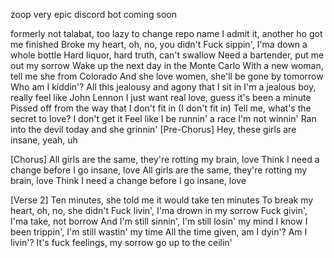 zoop very epic
discord bot coming soon 

formerly not talabat, too lazy to change repo name
I admit it, another ho got me finished
Broke my heart, oh, no, you didn't
Fuck sippin', I'ma down a whole bottle
Hard liquor, hard truth, can't swallow
Need a bartender, put me out my sorrow
Wake up the next day in the Monte Carlo
With a new woman, tell me she from Colorado
And she love women, she'll be gone by tomorrow
Who am I kiddin'?
All this jealousy and agony that I sit in
I'm a jealous boy, really feel like John Lennon
I just want real love, guess it's been a minute
Pissed off from the way that I don't fit in (I don't fit in)
Tell me, what's the secret to love? I don't get it
Feel like I be runnin' a race I'm not winnin'
Ran into the devil today and she grinnin'
[Pre-Chorus]
Hey, these girls are insane, yeah, uh

[Chorus]
All girls are the same, they're rotting my brain, love
Think I need a change before I go insane, love
All girls are the same, they're rotting my brain, love
Think I need a change before I go insane, love

[Verse 2]
Ten minutes, she told me it would take ten minutes
To break my heart, oh, no, she didn't
Fuck livin', I'ma drown in my sorrow
Fuck givin', I'ma take, not borrow
And I'm still sinnin', I'm still losin' my mind
I know I been trippin', I'm still wastin' my time
All the time given, am I dyin'? Am I livin'?
It's fuck feelings, my sorrow go up to the ceilin'
